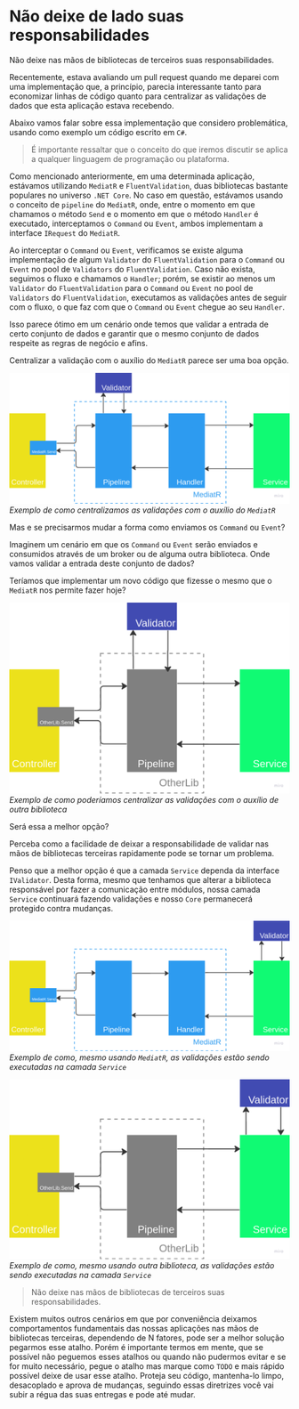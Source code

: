 # Não deixe de lado suas responsabilidades

Não deixe nas mãos de bibliotecas de terceiros suas responsabilidades.

Recentemente, estava avaliando um pull request quando me deparei com uma implementação que, a princípio, parecia interessante tanto para economizar linhas de código quanto para centralizar as validações de dados que esta aplicação estava recebendo.

Abaixo vamos falar sobre essa implementação que considero problemática, usando como exemplo um código escrito em `C#`.

> É importante ressaltar que o conceito do que iremos discutir se aplica a qualquer linguagem de programação ou plataforma.

Como mencionado anteriormente, em uma determinada aplicação, estávamos utilizando `MediatR` e `FluentValidation`, duas bibliotecas bastante populares no universo `.NET Core`. No caso em questão, estávamos usando o conceito de `pipeline` do `MediatR`, onde, entre o momento em que chamamos o método `Send` e o momento em que o método `Handler` é executado, interceptamos o `Command` ou `Event`, ambos implementam a interface `IRequest` do `MediatR`.

Ao interceptar o `Command` ou `Event`, verificamos se existe alguma implementação de algum `Validator` do `FluentValidation` para o `Command` ou `Event` no pool de `Validators` do `FluentValidation`. Caso não exista, seguimos o fluxo e chamamos o `Handler`; porém, se existir ao menos um `Validator` do `FluentValidation` para o `Command` ou `Event` no pool de `Validators` do `FluentValidation`, executamos as validações antes de seguir com o fluxo, o que faz com que o `Command` ou `Event` chegue ao seu `Handler`.

Isso parece ótimo em um cenário onde temos que validar a entrada de certo conjunto de dados e garantir que o mesmo conjunto de dados respeite as regras de negócio e afins.

Centralizar a validação com o auxílio do `MediatR` parece ser uma boa opção.

![Exemplo de como centralizamos as validações com o auxílio do `MediatR`](img/image.png)
*Exemplo de como centralizamos as validações com o auxílio do `MediatR`*

Mas e se precisarmos mudar a forma como enviamos os `Command` ou `Event`?

Imaginem um cenário em que os `Command` ou `Event` serão enviados e consumidos através de um broker ou de alguma outra biblioteca. Onde vamos validar a entrada deste conjunto de dados?

Teríamos que implementar um novo código que fizesse o mesmo que o `MediatR` nos permite fazer hoje?

![Exemplo de como poderíamos centralizar as validações com o auxílio de outra biblioteca](img/image-3.png)
*Exemplo de como poderíamos centralizar as validações com o auxílio de outra biblioteca*

Será essa a melhor opção?

Perceba como a facilidade de deixar a responsabilidade de validar nas mãos de bibliotecas terceiras rapidamente pode se tornar um problema.

Penso que a melhor opção é que a camada `Service` dependa da interface `IValidator`. Desta forma, mesmo que tenhamos que alterar a biblioteca responsável por fazer a comunicação entre módulos, nossa camada `Service` continuará fazendo validações e nosso `Core` permanecerá protegido contra mudanças.

![Exemplo de como, mesmo usando `MediatR`, as validações estão sendo executadas na camada `Service`](img/image-4.png)
*Exemplo de como, mesmo usando `MediatR`, as validações estão sendo executadas na camada `Service`*

![Exemplo de como, mesmo usando outra biblioteca, as validações estão sendo executadas na camada `Service`](img/image-1.png)
*Exemplo de como, mesmo usando outra biblioteca, as validações estão sendo executadas na camada `Service`*

> Não deixe nas mãos de bibliotecas de terceiros suas responsabilidades.

Existem muitos outros cenários em que por conveniência deixamos comportamentos fundamentais das nossas aplicações nas mãos de bibliotecas terceiras, dependendo de N fatores, pode ser a melhor solução pegarmos esse atalho. Porém é importante termos em mente, que se possível não peguemos esses atalhos ou quando não pudermos evitar e se for muito necessário, pegue o atalho mas marque como `TODO` e mais rápido possível deixe de usar esse atalho. Proteja seu código, mantenha-lo limpo, desacoplado e aprova de mudanças, seguindo essas diretrizes você vai subir a régua das suas entregas e pode até mudar.
